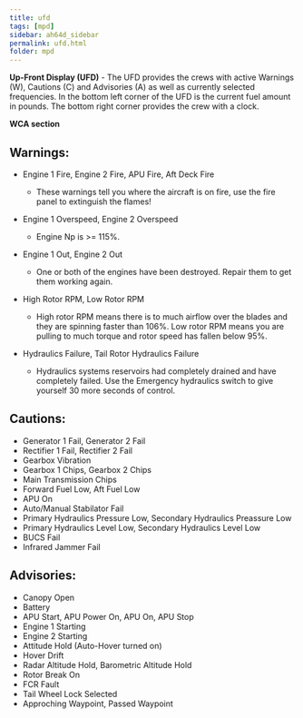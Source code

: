 ```yaml
---
title: ufd
tags: [mpd]
sidebar: ah64d_sidebar
permalink: ufd.html
folder: mpd
---
```


**Up-Front Display (UFD)** - The UFD provides the crews with active Warnings (W), Cautions (C) and Advisories (A) as well as currently selected frequencies. In the bottom left corner of the UFD is the current fuel amount in pounds. The bottom right corner provides the crew with a clock.

**WCA section**

## Warnings:
* Engine 1 Fire, Engine 2 Fire, APU Fire, Aft Deck Fire
    * These warnings tell you where the aircraft is on fire, use the fire panel to extinguish the flames!

* Engine 1 Overspeed, Engine 2 Overspeed
    * Engine Np is >= 115%.

* Engine 1 Out, Engine 2 Out
    * One or both of the engines have been destroyed. Repair them to get them working again.

* High Rotor RPM, Low Rotor RPM
    * High rotor RPM means there is to much airflow over the blades and they are spinning faster than 106%. Low rotor RPM means you are pulling to much torque and rotor speed has fallen below 95%. 

* Hydraulics Failure, Tail Rotor Hydraulics Failure
    * Hydraulics systems reservoirs had completely drained and have completely failed. Use the Emergency hydraulics switch to give yourself 30 more seconds of control.

## Cautions:
* Generator 1 Fail, Generator 2 Fail
* Rectifier 1 Fail, Rectifier 2 Fail
* Gearbox Vibration
* Gearbox 1 Chips, Gearbox 2 Chips
* Main Transmission Chips
* Forward Fuel Low, Aft Fuel Low
* APU On
* Auto/Manual Stabilator Fail
* Primary Hydraulics Pressure Low, Secondary Hydraulics Preassure Low
* Primary Hydraulics Level Low, Secondary Hydraulics Level Low
* BUCS Fail
* Infrared Jammer Fail 

## Advisories:
* Canopy Open
* Battery
* APU Start, APU Power On, APU On, APU Stop
* Engine 1 Starting
* Engine 2 Starting
* Attitude Hold (Auto-Hover turned on)
* Hover Drift
* Radar Altitude Hold, Barometric Altitude Hold
* Rotor Break On 
* FCR Fault
* Tail Wheel Lock Selected
* Approching Waypoint, Passed Waypoint